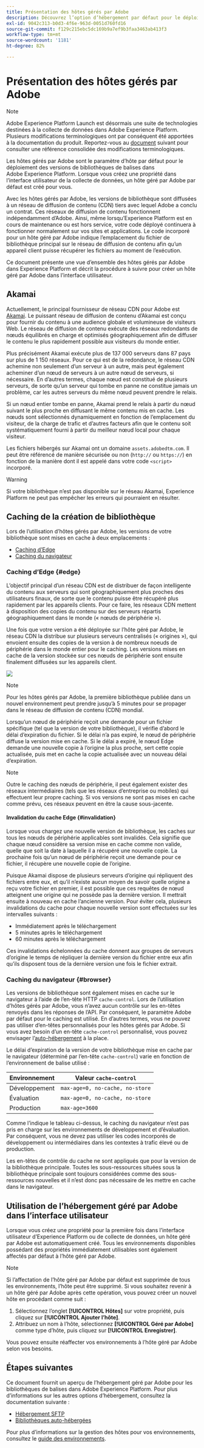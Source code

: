 ```yaml
---
title: Présentation des hôtes gérés par Adobe
description: Découvrez l’option d’hébergement par défaut pour le déploiement des versions de bibliothèques de balises dans Adobe Experience Platform.
exl-id: 9042c313-b0d3-4f6e-963d-0051d760fd16
source-git-commit: f129c215ebc5dc169b9a7ef9b3faa3463ab413f3
workflow-type: tm+mt
source-wordcount: '1181'
ht-degree: 82%

---
```


# Présentation des hôtes gérés par Adobe

>[!NOTE]
>
>Adobe Experience Platform Launch est désormais une suite de technologies destinées à la collecte de données dans Adobe Experience Platform. Plusieurs modifications terminologiques ont par conséquent été apportées à la documentation du produit. Reportez-vous au [document](../../../term-updates.md) suivant pour consulter une référence consolidée des modifications terminologiques.

Les hôtes gérés par Adobe sont le paramètre d’hôte par défaut pour le déploiement des versions de bibliothèques de balises dans Adobe Experience Platform. Lorsque vous créez une propriété dans l’interface utilisateur de la collecte de données, un hôte géré par Adobe par défaut est créé pour vous.

Avec les hôtes gérés par Adobe, les versions de bibliothèque sont diffusées à un réseau de diffusion de contenu (CDN) tiers avec lequel Adobe a conclu un contrat. Ces réseaux de diffusion de contenu fonctionnent indépendamment d’Adobe. Ainsi, même lorsqu’Experience Platform est en cours de maintenance ou est hors service, votre code déployé continuera à fonctionner normalement sur vos sites et applications. Le code incorporé pour un hôte géré par Adobe indique l’emplacement du fichier de bibliothèque principal sur le réseau de diffusion de contenu afin qu’un appareil client puisse récupérer les fichiers au moment de l’exécution.

Ce document présente une vue d’ensemble des hôtes gérés par Adobe dans Experience Platform et décrit la procédure à suivre pour créer un hôte géré par Adobe dans l’interface utilisateur.

## Akamai

Actuellement, le principal fournisseur de réseau CDN pour Adobe est [Akamai](https://www.akamai.com/fr). Le puissant réseau de diffusion de contenu d’Akamai est conçu pour fournir du contenu à une audience globale et volumineuse de visiteurs Web. Le réseau de diffusion de contenu exécute des réseaux redondants de nœuds équilibrés en charge et optimisés géographiquement afin de diffuser le contenu le plus rapidement possible aux visiteurs du monde entier.

Plus précisément Akamai exécute plus de 137 000 serveurs dans 87 pays sur plus de 1 150 réseaux. Pour ce qui est de la redondance, le réseau CDN achemine non seulement d’un serveur à un autre, mais peut également acheminer d’un nœud de serveurs à un autre nœud de serveurs, si nécessaire. En d’autres termes, chaque nœud est constitué de plusieurs serveurs, de sorte qu’un serveur qui tombe en panne ne constitue jamais un problème, car les autres serveurs du même nœud peuvent prendre le relais.

Si un nœud entier tombe en panne, Akamai prend le relais à partir du nœud suivant le plus proche en diffusant le même contenu mis en cache. Les nœuds sont sélectionnés dynamiquement en fonction de l’emplacement du visiteur, de la charge de trafic et d’autres facteurs afin que le contenu soit systématiquement fourni à partir du meilleur nœud local pour chaque visiteur.

Les fichiers hébergés sur Akamai ont un domaine `assets.adobedtm.com`. Il peut être référencé de manière sécurisée ou non (`http://` ou `https://`) en fonction de la manière dont il est appelé dans votre code `<script>` incorporé.

>[!WARNING]
>
>Si votre bibliothèque n’est pas disponible sur le réseau Akamai, Experience Platform ne peut pas empêcher les erreurs qui pourraient en résulter.

## Caching de la création de bibliothèque

Lors de l’utilisation d’hôtes gérés par Adobe, les versions de votre bibliothèque sont mises en cache à deux emplacements :

* [Caching d’Edge](#edge)
* [Caching du navigateur](#browser)

### Caching d’Edge {#edge}

L’objectif principal d’un réseau CDN est de distribuer de façon intelligente du contenu aux serveurs qui sont géographiquement plus proches des utilisateurs finaux, de sorte que le contenu puisse être récupéré plus rapidement par les appareils clients. Pour ce faire, les réseaux CDN mettent à disposition des copies du contenu sur des serveurs répartis géographiquement dans le monde (« nœuds de périphérie »).

Une fois que votre version a été déployée sur l’hôte géré par Adobe, le réseau CDN la distribue sur plusieurs serveurs centralisés (« origines »), qui envoient ensuite des copies de la version à de nombreux noeuds de périphérie dans le monde entier pour le caching. Les versions mises en cache de la version stockée sur ces nœuds de périphérie sont ensuite finalement diffusées sur les appareils client.

![](../images/cdn-diagram.png)

>[!NOTE]
>
>Pour les hôtes gérés par Adobe, la première bibliothèque publiée dans un nouvel environnement peut prendre jusqu’à 5 minutes pour se propager dans le réseau de diffusion de contenu (CDN) mondial.

Lorsqu’un nœud de périphérie reçoit une demande pour un fichier spécifique (tel que la version de votre bibliothèque), il vérifie d’abord le délai d’expiration du fichier. Si le délai n’a pas expiré, le nœud de périphérie diffuse la version mise en cache. Si le délai a expiré, le nœud Edge demande une nouvelle copie à l’origine la plus proche, sert cette copie actualisée, puis met en cache la copie actualisée avec un nouveau délai d’expiration.

>[!NOTE]
>
>Outre le caching des nœuds de périphérie, il peut également exister des réseaux intermédiaires (tels que les réseaux d’entreprise ou mobiles) qui effectuent leur propre caching. Si vos versions ne sont pas mises en cache comme prévu, ces réseaux peuvent en être la cause sous-jacente.

#### Invalidation du cache Edge {#invalidation}

Lorsque vous chargez une nouvelle version de bibliothèque, les caches sur tous les nœuds de périphérie applicables sont invalidés. Cela signifie que chaque nœud considère sa version mise en cache comme non valide, quelle que soit la date à laquelle il a récupéré une nouvelle copie. La prochaine fois qu’un nœud de périphérie reçoit une demande pour ce fichier, il récupère une nouvelle copie de l’origine.

Puisque Akamai dispose de plusieurs serveurs d’origine qui répliquent des fichiers entre eux, et qu’il n’existe aucun moyen de savoir quelle origine a reçu votre fichier en premier, il est possible que ces requêtes de nœud atteignent une origine qui ne possède pas la dernière version. Il mettrait ensuite à nouveau en cache l’ancienne version. Pour éviter cela, plusieurs invalidations du cache pour chaque nouvelle version sont effectuées sur les intervalles suivants :

* Immédiatement après le téléchargement
* 5 minutes après le téléchargement
* 60 minutes après le téléchargement

Ces invalidations échelonnées du cache donnent aux groupes de serveurs d’origine le temps de répliquer la dernière version du fichier entre eux afin qu’ils disposent tous de la dernière version une fois le fichier extrait.

### Caching du navigateur {#browser}

Les versions de bibliothèque sont également mises en cache sur le navigateur à l’aide de l’en-tête HTTP `cache-control`. Lors de l’utilisation d’hôtes gérés par Adobe, vous n’avez aucun contrôle sur les en-têtes renvoyés dans les réponses de l’API. Par conséquent, le paramètre Adobe par défaut pour le caching est utilisé. En d’autres termes, vous ne pouvez pas utiliser d’en-têtes personnalisés pour les hôtes gérés par Adobe. Si vous avez besoin d’un en-tête `cache-control` personnalisé, vous pouvez envisager l’[auto-hébergement](self-hosting-libraries.md) à la place.

Le délai d’expiration de la version de votre bibliothèque mise en cache par le navigateur (déterminé par l’en-tête `cache-control`) varie en fonction de l’environnement de balise utilisé :

| Environnement | Valeur `cache-control` |
| --- | --- |
| Développement | `max-age=0, no-cache, no-store` |
| Évaluation | `max-age=0, no-cache, no-store` |
| Production | `max-age=3600` |

Comme l’indique le tableau ci-dessus, le caching du navigateur n’est pas pris en charge sur les environnements de développement et d’évaluation. Par conséquent, vous ne devez pas utiliser les codes incorporés de développement ou intermédiaires dans les contextes à trafic élevé ou de production.

Les en-têtes de contrôle du cache ne sont appliqués que pour la version de la bibliothèque principale. Toutes les sous-ressources situées sous la bibliothèque principale sont toujours considérées comme des sous-ressources nouvelles et il n’est donc pas nécessaire de les mettre en cache dans le navigateur.

## Utilisation de l’hébergement géré par Adobe dans l’interface utilisateur

Lorsque vous créez une propriété pour la première fois dans l’interface utilisateur d’Experience Platform ou de collecte de données, un hôte géré par Adobe est automatiquement créé. Tous les environnements disponibles possédant des propriétés immédiatement utilisables sont également affectés par défaut à l’hôte géré par Adobe.

>[!NOTE]
>
>Si l’affectation de l’hôte géré par Adobe par défaut est supprimée de tous les environnements, l’hôte peut être supprimé. Si vous souhaitez revenir à un hôte géré par Adobe après cette opération, vous pouvez créer un nouvel hôte en procédant comme suit :
>
>1. Sélectionnez l’onglet **[!UICONTROL Hôtes]** sur votre propriété, puis cliquez sur **[!UICONTROL Ajouter l’hôte]**.
>1. Attribuez un nom à l’hôte, sélectionnez **[!UICONTROL Géré par Adobe]** comme type d’hôte, puis cliquez sur **[!UICONTROL Enregistrer]**.
>
>Vous pouvez ensuite réaffecter vos environnements à l’hôte géré par Adobe selon vos besoins.

## Étapes suivantes

Ce document fournit un aperçu de l’hébergement géré par Adobe pour les bibliothèques de balises dans Adobe Experience Platform. Pour plus d’informations sur les autres options d’hébergement, consultez la documentation suivante :

* [Hébergement SFTP](./sftp-host.md)
* [Bibliothèques auto-hébergées](./self-hosting-libraries.md)

Pour plus d’informations sur la gestion des hôtes pour vos environnements, consultez le [guide des environnements](../environments.md).
